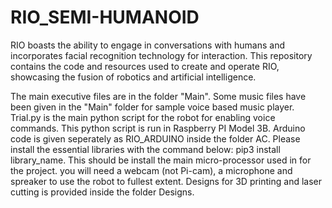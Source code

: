 # RIO_SEMI-HUMANOID
RIO boasts the ability to engage in conversations with humans and incorporates facial recognition technology for interaction. This repository contains the code and resources used to create and operate RIO, showcasing the fusion of robotics and artificial intelligence.

The main executive files are in the folder "Main". Some music files have been given in the "Main" folder for sample voice based music player.
Trial.py is the main python script for the robot for enabling voice commands. This python script is run in Raspberry PI Model 3B.
Arduino code is given seperately as RIO_ARDUINO inside the folder AC. 
Please install the essential libraries with the command below:
pip3 install library_name.
This should be install the main micro-processor used in for the project.
you will need a webcam (not Pi-cam), a microphone and spreaker to use the robot to fullest extent.
Designs for 3D printing and laser cutting is provided inside the folder Designs.
